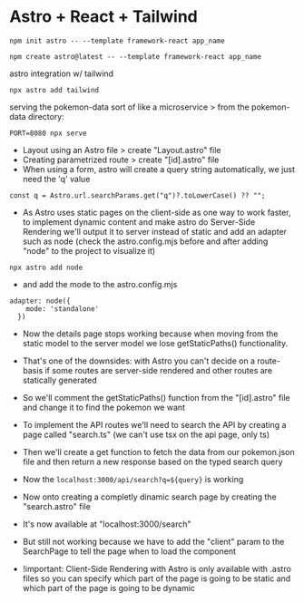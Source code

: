 # Astro + React + Tailwind

```
npm init astro -- --template framework-react app_name
```

```
npm create astro@latest -- --template framework-react app_name
```

astro integration w/ tailwind

```
npx astro add tailwind
```

serving the pokemon-data sort of like a microservice > from the pokemon-data directory:

```
PORT=8080 npx serve
```

- Layout using an Astro file > create "Layout.astro" file
- Creating parametrized route > create "[id].astro" file
- When using a form, astro will create a query string automatically, we just need the 'q' value

```
const q = Astro.url.searchParams.get("q")?.toLowerCase() ?? "";
```

- As Astro uses static pages on the client-side as one way to work faster, to implement dynamic content and make astro do Server-Side Rendering we'll output it to server instead of static and add an adapter such as node (check the astro.config.mjs before and after adding "node" to the project to visualize it)

```
npx astro add node
```

- and add the mode to the astro.config.mjs

```
adapter: node({
    mode: 'standalone'
  })
```

- Now the details page stops working because when moving from the static model to the server model we lose getStaticPaths() functionality.
- That's one of the downsides: with Astro you can't decide on a route-basis if some routes are server-side rendered and other routes are statically generated
- So we'll comment the getStaticPaths() function from the "[id].astro" file and change it to find the pokemon we want

- To implement the API routes we'll need to search the API by creating a page called "search.ts" (we can't use tsx on the api page, only ts)
- Then we'll create a get function to fetch the data from our pokemon.json file and then return a new response based on the typed search query
- Now the `localhost:3000/api/search?q=${query}` is working

- Now onto creating a completly dinamic search page by creating the "search.astro" file
- It's now available at "localhost:3000/search"
- But still not working because we have to add the "client" param to the SearchPage to tell the page when to load the component

- !important: Client-Side Rendering with Astro is only available with .astro files so you can specify which part of the page is going to be static and which part of the page is going to be dynamic
